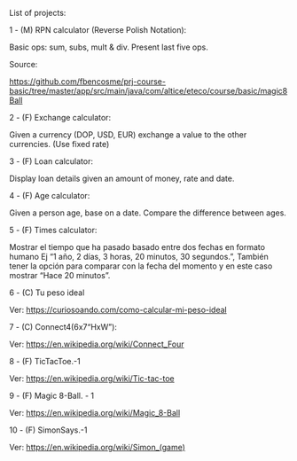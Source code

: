 List of projects:

1 - (M) RPN calculator (Reverse Polish Notation):

Basic ops: sum, subs, mult & div. Present last five ops.

Source:

https://github.com/fbencosme/prj-course-basic/tree/master/app/src/main/java/com/altice/eteco/course/basic/magic8Ball

2 - (F) Exchange calculator:

Given a currency (DOP, USD, EUR) exchange a value to the other currencies. (Use fixed rate)


3 - (F) Loan calculator:

Display loan details given an amount of money, rate and date.


4 - (F) Age calculator:

Given a person age, base on a date. Compare the difference between ages.


5 - (F) Times calculator:

Mostrar el tiempo que ha pasado basado entre dos fechas en formato humano
Ej “1 año, 2 días, 3 horas, 20 minutos, 30 segundos.”, 
También tener la opción para comparar con la fecha del momento y en este caso mostrar “Hace 20 minutos”.


6 - (C) Tu peso ideal

Ver: https://curiosoando.com/como-calcular-mi-peso-ideal


7 - (C) Connect4(6x7“HxW”):

Ver: https://en.wikipedia.org/wiki/Connect_Four


8 - (F) TicTacToe.-1

Ver: https://en.wikipedia.org/wiki/Tic-tac-toe


9 - (F) Magic 8-Ball. - 1

Ver: https://en.wikipedia.org/wiki/Magic_8-Ball


10 - (F) SimonSays.-1

Ver: https://en.wikipedia.org/wiki/Simon_(game)
